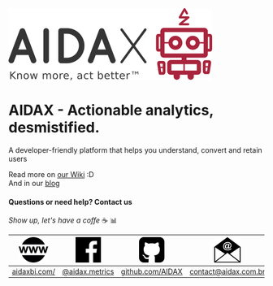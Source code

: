 [![AIDAX logo](https://raw.githubusercontent.com/AIDAX/aidax-hub/master/files/img/logo/logo2-less.png)](http://www.aidaxbi.com/)
# AIDAX - Actionable analytics, desmistified.
A developer-friendly platform that helps you understand, convert and retain users  

Read more on [our Wiki](https://github.com/AIDAX/aidax-hub/wiki) :D  
And in our [blog](https://medium.com/aidax)  

#### Questions or need help? Contact us
*Show up, let's have a coffe* :coffee: :bar_chart:   

| [![WebSite](https://raw.githubusercontent.com/AIDAX/aidax-hub/master/files/img/wiki-icons-by-flaticons.cm/www.png)](http://aidaxbi.com/) | [![Facebook](https://raw.githubusercontent.com/AIDAX/aidax-hub/master/files/img/wiki-icons-by-flaticons.cm/facebook.png)](https://www.facebook.com/aidax.metrics/)| [![Github](https://raw.githubusercontent.com/AIDAX/aidax-hub/master/files/img/wiki-icons-by-flaticons.cm/github.png)](https://github.com/AIDAX)|[![email](https://raw.githubusercontent.com/AIDAX/aidax-hub/master/files/img/wiki-icons-by-flaticons.cm/email.png)](mailto:contact@aidax.com.br) | [![Phone](https://raw.githubusercontent.com/AIDAX/aidax-hub/master/files/img/wiki-icons-by-flaticons.cm/phone.png)](<tel:+551123788232>)|
| :-: | :-: | :-: | :-: | :-: |
| [aidaxbi.com/](http://aidaxbi.com/) |  [@aidax.metrics](https://www.facebook.com/aidax.metrics/)|  [github.com/AIDAX](https://github.com/AIDAX) |[contact@aidax.com.br](mailto:contact@aidax.com.br)|  [+55(11)23788232](+551123788232)|

